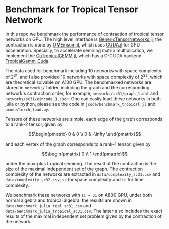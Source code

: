 # Benchmark for Tropical Tensor Network

In this repo we benchmark the performance of contraction of tropical tensor networks on GPU.
The high level interface is [GenericTensorNetworks.jl](https://github.com/QuEraComputing/GenericTensorNetworks.jl), the contraction is done by [OMEinsum.jl](https://github.com/under-Peter/OMEinsum.jl), which uses [CUDA.jl](https://github.com/JuliaGPU/CUDA.jl) for GPU acceleration.
Specially, to accelerate semiring matrix multiplication, we implement the [CuTropicalGEMM.jl](https://github.com/TensorBFS/CuTropicalGEMM.jl), which has a C-CUDA backend [TropicalGemm_Cuda](https://github.com/ArrogantGao/TropicalGemm_Cuda).

The data used for benchmark including 10 networks with space complexity of $2^{31}$, and I also provided 10 networks with space complexity of $2^{32}$, which are theoretical solvable on A100 GPU.
The benchmarked networks are stored in `networks/` folder, including the graph and the corresponding network's contraction order, for example, `networks/sc31/graph_1.dot` and `networks/sc31/eincode_1.json`.
One can easliy load these networks in both julia or python, please see the code in `jcode/benchmark_tropical.jl` and `pcode/torch_load.py`.

Tensors of these networks are simple, each edge of the graph corresponds to a rank-2 tensor, given by
```math
\begin{pmatrix}
  0 & 0 \\
  0 & -\infty
\end{pmatrix}
```
and each vertex of the graph corresponds to a rank-1 tensor, given by
```math
\begin{pmatrix}
  0 \\
  1
\end{pmatrix}
```
under the max-plus tropical semiring.
The result of the contraction is the size of the maximal independent set of the graph.
The contraction complexity of the networks are extracted in `data/complexity_sc31.csv` and `data/complexity_sc32.csv`, `sc` for space complexity and `tc` for time complexity.

We benchmark these networks with `sc = 31` on A800 GPU, under both normal algebra and tropical algebra, the results are shown in `data/benchmark_julia_real_sc31.csv` and `data/benchmark_julia_tropical_sc31.csv`.
The latter also includes the exact results of the maximal independent set problem given by the contraction of the network.